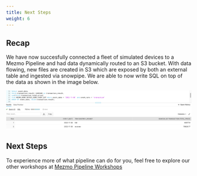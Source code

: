 ```yaml
---
title: Next Steps
weight: 6
---
```


## Recap

We have now succesfully connected a fleet of simulated devices to a Mezmo Pipeline and had data dynamically routed to an S3 bucket.  With data flowing, new files are created in S3 which are exposed by both an external table and ingested via snowpipe.  We are able to now write SQL on top of the data as shown in the image below.

![Final Pipeline](../images/snowflake_sql_1.png)

## Next Steps

To experience more of what pipeline can do for you, feel free to explore our other workshops at [Mezmo Pipeline Workshops](#)
